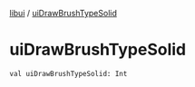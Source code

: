 [libui](index.md) / [uiDrawBrushTypeSolid](./ui-draw-brush-type-solid.md)

# uiDrawBrushTypeSolid

`val uiDrawBrushTypeSolid: Int`